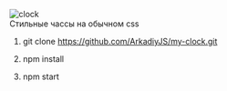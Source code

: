 ![clock](https://user-images.githubusercontent.com/98277765/190297441-526cbe42-91d4-40ad-a35a-fbd4cef2da87.png)
<br>
Стильные чассы на обычном css


1) git clone https://github.com/ArkadiyJS/my-clock.git

2) npm install

3) npm start
